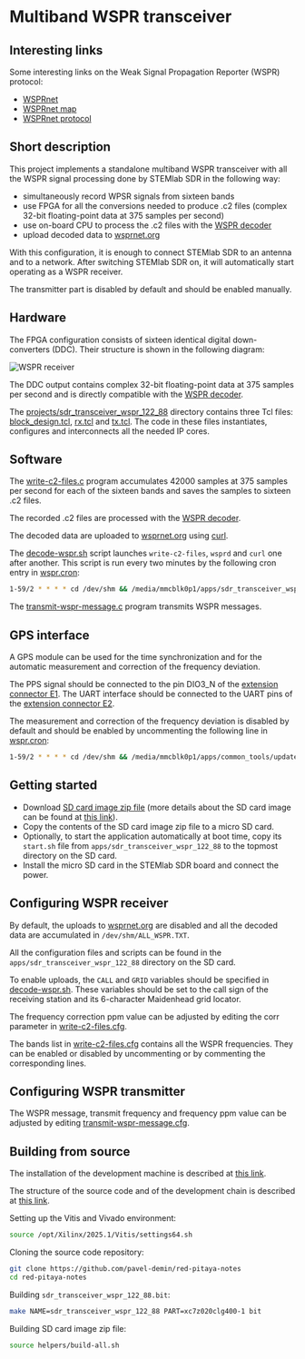 # Multiband WSPR transceiver

## Interesting links

Some interesting links on the Weak Signal Propagation Reporter (WSPR) protocol:

- [WSPRnet](https://wsprnet.org)
- [WSPRnet map](https://wsprnet.org/drupal/wsprnet/map)
- [WSPRnet protocol](https://wsprnet.org/automate.txt)

## Short description

This project implements a standalone multiband WSPR transceiver with all the WSPR signal processing done by STEMlab SDR in the following way:

- simultaneously record WPSR signals from sixteen bands
- use FPGA for all the conversions needed to produce .c2 files (complex 32-bit floating-point data at 375 samples per second)
- use on-board CPU to process the .c2 files with the [WSPR decoder](https://github.com/pavel-demin/wsprd)
- upload decoded data to [wsprnet.org](https://wsprnet.org)

With this configuration, it is enough to connect STEMlab SDR to an antenna and to a network. After switching STEMlab SDR on, it will automatically start operating as a WSPR receiver.

The transmitter part is disabled by default and should be enabled manually.

## Hardware

The FPGA configuration consists of sixteen identical digital down-converters (DDC). Their structure is shown in the following diagram:

![WSPR receiver](/img/sdr-receiver-wspr-122-88.png)

The DDC output contains complex 32-bit floating-point data at 375 samples per second and is directly compatible with the [WSPR decoder](https://github.com/pavel-demin/wsprd).

The [projects/sdr_transceiver_wspr_122_88]($source$/projects/sdr_transceiver_wspr_122_88) directory contains three Tcl files: [block_design.tcl]($source$/projects/sdr_transceiver_wspr_122_88/block_design.tcl), [rx.tcl]($source$/projects/sdr_transceiver_wspr_122_88/rx.tcl) and [tx.tcl]($source$/projects/sdr_transceiver_wspr_122_88/tx.tcl). The code in these files instantiates, configures and interconnects all the needed IP cores.

## Software

The [write-c2-files.c]($source$/projects/sdr_transceiver_wspr_122_88/app/write-c2-files.c) program accumulates 42000 samples at 375 samples per second for each of the sixteen bands and saves the samples to sixteen .c2 files.

The recorded .c2 files are processed with the [WSPR decoder](https://github.com/pavel-demin/wsprd).

The decoded data are uploaded to [wsprnet.org](https://wsprnet.org) using [curl](https://curl.haxx.se).

The [decode-wspr.sh]($source$/projects/sdr_transceiver_wspr_122_88/app/decode-wspr.sh) script launches `write-c2-files`, `wsprd` and `curl` one after another. This script is run every two minutes by the following cron entry in [wspr.cron]($source$/projects/sdr_transceiver_wspr_122_88/app/wspr.cron):

```bash
1-59/2 * * * * cd /dev/shm && /media/mmcblk0p1/apps/sdr_transceiver_wspr_122_88/decode-wspr.sh >> decode-wspr.log 2>&1 &
```

The [transmit-wspr-message.c]($source$/projects/sdr_transceiver_wspr_122_88/app/transmit-wspr-message.c) program transmits WSPR messages.

## GPS interface

A GPS module can be used for the time synchronization and for the automatic measurement and correction of the frequency deviation.

The PPS signal should be connected to the pin DIO3_N of the [extension connector E1](https://redpitaya.readthedocs.io/en/latest/developerGuide/hardware/ORIG_GEN/122-16/top.html#extension-connector-e1). The UART interface should be connected to the UART pins of the [extension connector E2](https://redpitaya.readthedocs.io/en/latest/developerGuide/hardware/ORIG_GEN/122-16/top.html#extension-connector-e2).

The measurement and correction of the frequency deviation is disabled by default and should be enabled by uncommenting the following line in [wspr.cron]($source$/projects/sdr_transceiver_wspr_122_88/app/wspr.cron):

```bash
1-59/2 * * * * cd /dev/shm && /media/mmcblk0p1/apps/common_tools/update-corr.sh 122.88 >> update-corr.log 2>&1 &
```

## Getting started

- Download [SD card image zip file]($release_image$) (more details about the SD card image can be found at [this link](/alpine/)).
- Copy the contents of the SD card image zip file to a micro SD card.
- Optionally, to start the application automatically at boot time, copy its `start.sh` file from `apps/sdr_transceiver_wspr_122_88` to the topmost directory on the SD card.
- Install the micro SD card in the STEMlab SDR board and connect the power.

## Configuring WSPR receiver

By default, the uploads to [wsprnet.org](https://wsprnet.org) are disabled and all the decoded data are accumulated in `/dev/shm/ALL_WSPR.TXT`.

All the configuration files and scripts can be found in the `apps/sdr_transceiver_wspr_122_88` directory on the SD card.

To enable uploads, the `CALL` and `GRID` variables should be specified in [decode-wspr.sh]($source$/projects/sdr_transceiver_wspr_122_88/app/decode-wspr.sh#L4-L5). These variables should be set to the call sign of the receiving station and its 6-character Maidenhead grid locator.

The frequency correction ppm value can be adjusted by editing the corr parameter in [write-c2-files.cfg]($source$/projects/sdr_transceiver_wspr_122_88/app/write-c2-files.cfg).

The bands list in [write-c2-files.cfg]($source$/projects/sdr_transceiver_wspr_122_88/app/write-c2-files.cfg) contains all the WSPR frequencies. They can be enabled or disabled by uncommenting or by commenting the corresponding lines.

## Configuring WSPR transmitter

The WSPR message, transmit frequency and frequency ppm value can be adjusted by editing [transmit-wspr-message.cfg]($source$/projects/sdr_transceiver_wspr_122_88/app/transmit-wspr-message.cfg).

## Building from source

The installation of the development machine is described at [this link](/development-machine/).

The structure of the source code and of the development chain is described at [this link](/led-blinker/).

Setting up the Vitis and Vivado environment:

```bash
source /opt/Xilinx/2025.1/Vitis/settings64.sh
```

Cloning the source code repository:

```bash
git clone https://github.com/pavel-demin/red-pitaya-notes
cd red-pitaya-notes
```

Building `sdr_transceiver_wspr_122_88.bit`:

```bash
make NAME=sdr_transceiver_wspr_122_88 PART=xc7z020clg400-1 bit
```

Building SD card image zip file:

```bash
source helpers/build-all.sh
```
